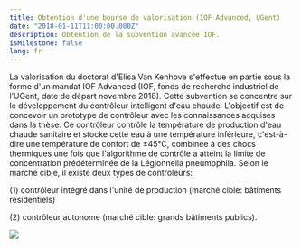```yaml
---
title: Obtention d'une bourse de valorisation (IOF Advanced, UGent)
date: "2018-01-11T11:00:00.000Z"
description: Obtention de la subvention avancée IOF.
isMilestone: false
lang: fr
---
```

La valorisation du doctorat d'Elisa Van Kenhove s'effectue en partie sous la forme d'un mandat IOF Advanced (IOF, fonds de recherche industriel de l’UGent, date de départ novembre 2018). Cette subvention se concentre sur le développement du contrôleur intelligent d'eau chaude. L'objectif est de concevoir un prototype de contrôleur avec les connaissances acquises dans la thèse. Ce contrôleur contrôle la température de production d'eau chaude sanitaire et stocke cette eau à une température inférieure, c'est-à-dire une température de confort de ±45°C, combinée à des chocs thermiques une fois que l'algorithme de contrôle a atteint la limite de concentration prédéterminée de la Légionnella pneumophila. Selon le marché cible, il existe deux types de contrôleurs:

(1) contrôleur intégré dans l'unité de production (marché cible: bâtiments résidentiels)

(2) contrôleur autonome (marché cible: grands bâtiments publics).

![](/uploads/iof-project-funding.jpg)